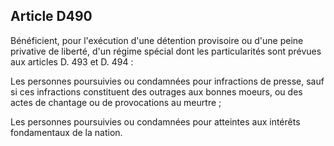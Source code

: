 Article D490
----
Bénéficient, pour l'exécution d'une détention provisoire ou d'une peine
privative de liberté, d'un régime spécial dont les particularités sont prévues
aux articles D. 493 et D. 494 :

Les personnes poursuivies ou condamnées pour infractions de presse, sauf si ces
infractions constituent des outrages aux bonnes moeurs, ou des actes de chantage
ou de provocations au meurtre ;

Les personnes poursuivies ou condamnées pour atteintes aux intérêts fondamentaux
de la nation.
